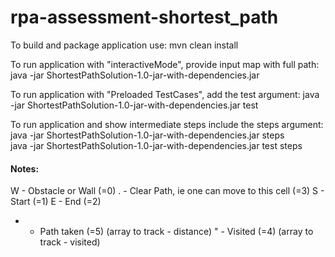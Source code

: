 # rpa-assessment-shortest_path

To build and package application use:
    mvn clean install

To run application with "interactiveMode", provide input map with full path:
  java -jar ShortestPathSolution-1.0-jar-with-dependencies.jar 
  
To run application with "Preloaded TestCases", add the test argument:
  java -jar ShortestPathSolution-1.0-jar-with-dependencies.jar test
  
To run application and show intermediate steps include the steps argument:
  java -jar ShortestPathSolution-1.0-jar-with-dependencies.jar steps    
  java -jar ShortestPathSolution-1.0-jar-with-dependencies.jar test steps
      



#### Notes:
W - Obstacle or Wall    (=0)
. - Clear Path, ie one can move to this cell (=3)
S - Start   (=1)
E - End     (=2)
* - Path taken (=5) (array to track - distance)
" - Visited    (=4) (array to track - visited)
